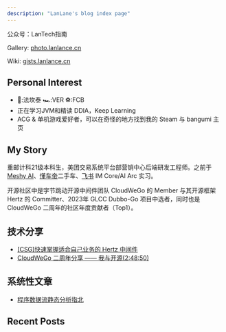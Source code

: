 ```yaml
---
description: "LanLane's blog index page"
---
```


公众号：LanTech指南

Gallery: [photo.lanlance.cn](https://photo.lanlance.cn/)

Wiki: [gists.lanlance.cn](https://gists.lanlance.cn/)

## Personal Interest
- 🎵:法坎泰 🏎:VER ⚽:FCB
- 正在学习JVM和精读 DDIA，Keep Learning
- ACG & 单机游戏爱好者，可以在奇怪的地方找到我的 Steam 与 bangumi 主页
## My Story
重邮计科21级本科生，美团交易系统平台部营销中心后端研发工程师。之前于[Meshy AI](https://www.meshy.ai/)、[懂车帝](https://www.dongchedi.com/)二手车、[飞书](https://www.feishu.cn/) IM Core/AI Arc 实习。

开源社区中是字节跳动开源中间件团队 CloudWeGo 的 Member 与其开源框架 Hertz 的 Committer、2023年 GLCC Dubbo-Go 项目中选者，同时也是 CloudWeGo 二周年的社区年度贡献者（Top1）。
## 技术分享

- [[CSG]快速掌握适合自己业务的 Hertz 中间件](https://meetings.feishu.cn/s/1j1gs6udypv5w?src_type=3)
- [CloudWeGo 二周年分享 —— 我与开源(2:48:50)](https://juejin.cn/live/cloudwegoyear2)

## 系统性文章

- [程序数据流静态分析指北](https://gists.lanlance.cn/cssys/static-analysis)

## Recent Posts

